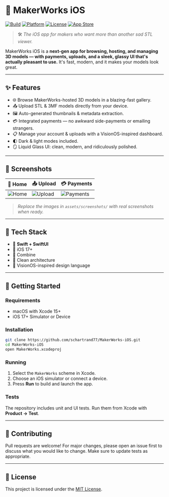 # 👑 MakerWorks iOS

[![Build](https://img.shields.io/badge/build-passing-brightgreen?style=flat-square)]()
[![Platform](https://img.shields.io/badge/platform-iOS-blue?style=flat-square)]()
[![License](https://img.shields.io/badge/license-MIT-lightgrey?style=flat-square)]()
[![App Store](https://img.shields.io/badge/app%20store-coming%20soon-orange?style=flat-square)]()

> 🛠️ *The iOS app for makers who want more than another sad STL viewer.*

MakerWorks iOS is a **next-gen app for browsing, hosting, and managing 3D models — with payments, uploads, and a sleek, glassy UI that's actually pleasant to use.** It's fast, modern, and it makes your models look great.

---

## ✨ Features

- 🌐 Browse MakerWorks-hosted 3D models in a blazing-fast gallery.
- 📤 Upload STL & 3MF models directly from your device.
- 🖼️ Auto-generated thumbnails & metadata extraction.
- 💳 Integrated payments — no awkward side-payments or emailing strangers.
- 📋 Manage your account & uploads with a VisionOS-inspired dashboard.
- 🌓 Dark & light modes included.
- 🪞 Liquid Glass UI: clean, modern, and ridiculously polished.

---

## 📸 Screenshots

| 📱 Home | 📤 Upload | 💳 Payments |
|--------|----------|---------|
| ![Home](assets/screenshots/home.png) | ![Upload](assets/screenshots/upload.png) | ![Payments](assets/screenshots/payments.png) |

> *Replace the images in `assets/screenshots/` with real screenshots when ready.*

---

## 🧪 Tech Stack

- 🎯 **Swift + SwiftUI**
- 🍎 iOS 17+
- 🔄 Combine
- 🧼 Clean architecture
- 🎨 VisionOS-inspired design language

---

## 🚀 Getting Started

### Requirements
- macOS with Xcode 15+
- iOS 17+ Simulator or Device

### Installation
```bash
git clone https://github.com/schartrand77/MakerWorks-iOS.git
cd MakerWorks-iOS
open MakerWorks.xcodeproj
```

### Running
1. Select the `MakerWorks` scheme in Xcode.
2. Choose an iOS simulator or connect a device.
3. Press **Run** to build and launch the app.

### Tests
The repository includes unit and UI tests. Run them from Xcode with **Product → Test**.

---

## 🤝 Contributing
Pull requests are welcome! For major changes, please open an issue first to discuss what you would like to change. Make sure to update tests as appropriate.

---

## 📄 License
This project is licensed under the [MIT License](LICENSE).
